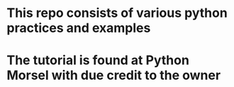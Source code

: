 # This repo consists of various python practices and examples
# The tutorial is found at Python Morsel with due credit to the owner
